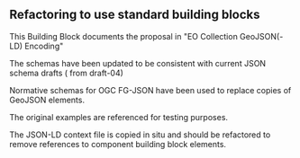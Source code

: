 ## Refactoring to use standard building blocks

This Building Block documents the proposal in "EO Collection GeoJSON(-LD) Encoding"

The schemas have been updated to be consistent with current JSON schema drafts ( from draft-04)

Normative schemas for OGC FG-JSON have been used to replace copies of GeoJSON elements.

The original examples are referenced for testing purposes.

The JSON-LD context file is copied in situ and should be refactored to remove references to component building block elements.

